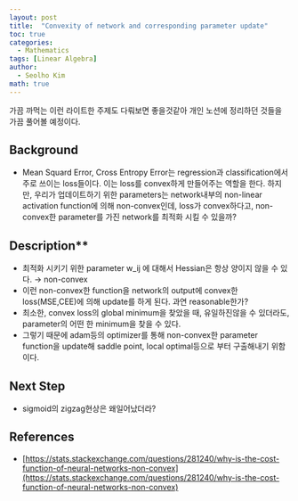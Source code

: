 ```yaml
---
layout: post
title:  "Convexity of network and corresponding parameter update"
toc: true
categories: 
  - Mathematics
tags: [Linear Algebra]
author:
  - Seolho Kim
math: true
---
```

가끔 까먹는 이런 라이트한 주제도 다뤄보면 좋을것같아 개인 노션에 정리하던 것들을 가끔 풀어볼 예정이다.
## Background
- Mean Squard Error, Cross Entropy Error는 regression과 classification에서 주로 쓰이는 loss들이다. 이는 loss를 convex하게 만들어주는 역할을 한다. 하지만, 우리가 업데이트하기 위한 parameters는 network내부의 non-linear activation function에 의해 non-convex인데, loss가 convex하다고, non-convex한 parameter를 가진 network를 최적화 시킬 수 있을까?
## Description**
- 최적화 시키기 위한 parameter w_ij 에 대해서 Hessian은 항상 양이지 않을 수 있다. → non-convex
- 이런 non-convex한 function을 network의 output에 convex한 loss(MSE,CEE)에 의해 update를 하게 된다. 과연 reasonable한가?
- 최소한, convex loss의 global minimum을 찾았을 때, 유일하진않을 수 있더라도, parameter의 어떤 한 minimum을 찾을 수 있다.
- 그렇기 때문에 adam등의 optimizer를 통해 non-convex한 parameter function을 update해 saddle point, local optimal등으로 부터 구출해내기 위함이다.

## Next Step
- sigmoid의 zigzag현상은 왜일어났더라?
## References
- [https://stats.stackexchange.com/questions/281240/why-is-the-cost-function-of-neural-networks-non-convex](https://stats.stackexchange.com/questions/281240/why-is-the-cost-function-of-neural-networks-non-convex)
